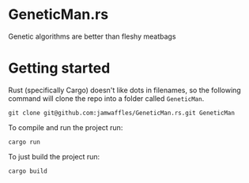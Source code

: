 # GeneticMan.rs
Genetic algorithms are better than fleshy meatbags

# Getting started

Rust (specifically Cargo) doesn't like dots in filenames, so the following command will clone the repo into a folder called `GeneticMan`.

	git clone git@github.com:jamwaffles/GeneticMan.rs.git GeneticMan

To compile and run the project run:

	cargo run

To just build the project run:

	cargo build
